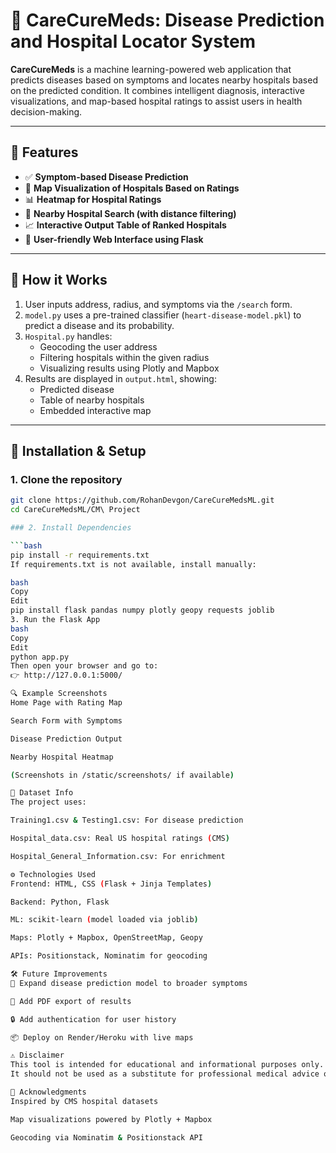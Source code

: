 # 💊 CareCureMeds: Disease Prediction and Hospital Locator System

**CareCureMeds** is a machine learning-powered web application that predicts diseases based on symptoms and locates nearby hospitals based on the predicted condition. It combines intelligent diagnosis, interactive visualizations, and map-based hospital ratings to assist users in health decision-making.

---

## 🌟 Features

- ✅ **Symptom-based Disease Prediction**
- 📍 **Map Visualization of Hospitals Based on Ratings**
- 📊 **Heatmap for Hospital Ratings**
- 🏥 **Nearby Hospital Search (with distance filtering)**
- 📈 **Interactive Output Table of Ranked Hospitals**
- 🎨 **User-friendly Web Interface using Flask**

---

## 🧠 How it Works

1. User inputs address, radius, and symptoms via the `/search` form.
2. `model.py` uses a pre-trained classifier (`heart-disease-model.pkl`) to predict a disease and its probability.
3. `Hospital.py` handles:
   - Geocoding the user address
   - Filtering hospitals within the given radius
   - Visualizing results using Plotly and Mapbox
4. Results are displayed in `output.html`, showing:
   - Predicted disease
   - Table of nearby hospitals
   - Embedded interactive map

---

## 🚀 Installation & Setup

### 1. Clone the repository

```bash
git clone https://github.com/RohanDevgon/CareCureMedsML.git
cd CareCureMedsML/CM\ Project

### 2. Install Dependencies

```bash
pip install -r requirements.txt
If requirements.txt is not available, install manually:

bash
Copy
Edit
pip install flask pandas numpy plotly geopy requests joblib
3. Run the Flask App
bash
Copy
Edit
python app.py
Then open your browser and go to:
👉 http://127.0.0.1:5000/

🔍 Example Screenshots
Home Page with Rating Map

Search Form with Symptoms

Disease Prediction Output

Nearby Hospital Heatmap

(Screenshots in /static/screenshots/ if available)

📌 Dataset Info
The project uses:

Training1.csv & Testing1.csv: For disease prediction

Hospital_data.csv: Real US hospital ratings (CMS)

Hospital_General_Information.csv: For enrichment

⚙️ Technologies Used
Frontend: HTML, CSS (Flask + Jinja Templates)

Backend: Python, Flask

ML: scikit-learn (model loaded via joblib)

Maps: Plotly + Mapbox, OpenStreetMap, Geopy

APIs: Positionstack, Nominatim for geocoding

🛠️ Future Improvements
🧬 Expand disease prediction model to broader symptoms

📄 Add PDF export of results

🔒 Add authentication for user history

📦 Deploy on Render/Heroku with live maps

⚠️ Disclaimer
This tool is intended for educational and informational purposes only.
It should not be used as a substitute for professional medical advice or diagnosis.

🙌 Acknowledgments
Inspired by CMS hospital datasets

Map visualizations powered by Plotly + Mapbox

Geocoding via Nominatim & Positionstack API
